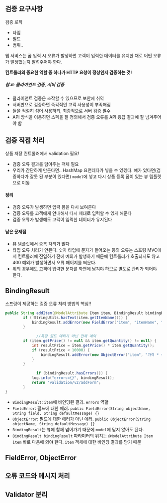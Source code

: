 ## 검증 요구사항

검증 로직

- 타입
- 필드
- 범위..

웹 서비스는 폼 입력 시 오류가 발생하면 고객이 입력한 데이터를 유지한 채로 어떤 오류가 발생했는지 알려주어야 한다.

**컨트롤러의 중요한 역할 중 하나가 HTTP 요청이 정상인지 검증하는 것!**



##### 참고: 클라이언트 검증, 서버 검증

- 클라이언트 검증은 조작할 수 있으므로 보안에 취약
- 서버만으로 검증하면 즉각적인 고객 사용성이 부족해짐
- 둘을 적절히 섞어 사용하되, 최종적으로 서버 검증 필수
- API 방식을 이용하면 스펙을 잘 정의해서 검증 오류를 API 응답 결과에 잘 넘겨주어야 함



## 검증 직접 처리

상품 저장 컨트롤러에서 validation 필요!

- 검증 오류 결과를 담아주는 객체 필요
- 우리가 간단하게 만든다면.. HashMap 요런데다가 넣을 수 있겠다. 얘가 있다면(검증하다가 잘못 된 부분이 있다면) `model`에 넣고 다시 상품 등록 폼이 있는 뷰 템플릿으로 이동



#### 정리

- 검증 오류가 발생하면 입력 폼을 다시 보여준다
- 검증 오류를 고객에게 안내해서 다시 제대로 입력할 수 있게 해준다
- 검증 오류가 발생해도 고객이 입력한 데이터가 유지된다

 

#### 남은 문제점

- 뷰 템플릿에서 중복 처리가 많다
- 타입 오류 처리가 안된다. 숫자 타입에 문자가 들어오는 등의 오류는 스프링 MVC에서 컨트롤러에 진입하기 전에 예외가 발생하기 때문에 컨트롤러가 호출되지도 않고 400 예외가 발생하면서 오류 페이지를 띄운다.
- 위의 경우에도 고객이 입력한 문자를 화면에 남겨야 하므로 별도로 관리가 되어야 한다.



## BindingResult

스프링이 제공하는 검증 오류 처리 방법의 핵심!!

``` java
public String addItem(@ModelAttribute Item item, BindingResult bindingResult, RedirectAttributes redirectAttributes, Model model) {
        if (!StringUtils.hasText(item.getItemName())) {
            bindingResult.addError(new FieldError("item", "itemName", "상품 이름 필수"));
        }
  
			  //특정 필드 예외가 아닌 전체 예외
        if (item.getPrice() != null && item.getQuantity() != null) {
            int resultPrice = item.getPrice() * item.getQuantity();
            if (resultPrice < 10000) {
                bindingResult.addError(new ObjectError("item", "가격 * 수량의 합은 10,000원 이상이어야 합니다. 현재 값 = " + resultPrice));
            }
        }
  
			  if (bindingResult.hasErrors()) {
            log.info("errors={}", bindingResult);
            return "validation/v2/addForm";
        }
}
```

- `BindingResult`: `item`에 바인딩된 결과. `errors` 역할
- `FieldError`: 필드에 대한 에러. `public FieldError(String objectName, String field, String defaultMessage) {}`
- `ObjectError`: 필드에 대한 에러가 아닌 에러. `public ObjectError(String objectName, String defaultMessage) {}`
- `BindingResult`는 뷰에 함께 넘어가기 때문에 `model`에 담지 않아도 된다.
- `BindingResult bindingResult` 파라미터의 위치는 `@ModelAttribute Item item` 바로 다음에 와야 한다. `item` 객체에 대한 바인딩 결과를 담기 때문







## FieldError, ObjectError





## 오류 코드와 메시지 처리





## Validator 분리




